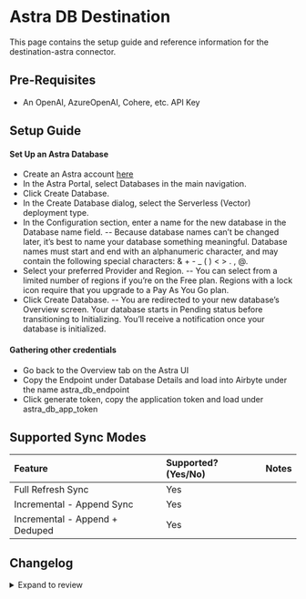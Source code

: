 # Astra DB Destination

This page contains the setup guide and reference information for the destination-astra connector.

## Pre-Requisites

- An OpenAI, AzureOpenAI, Cohere, etc. API Key

## Setup Guide

#### Set Up an Astra Database

- Create an Astra account [here](https://astra.datastax.com/signup)
- In the Astra Portal, select Databases in the main navigation.
- Click Create Database.
- In the Create Database dialog, select the Serverless (Vector) deployment type.
- In the Configuration section, enter a name for the new database in the Database name field.
  -- Because database names can’t be changed later, it’s best to name your database something meaningful. Database names must start and end with an alphanumeric character, and may contain the following special characters: & + - \_ ( ) < > . , @.
- Select your preferred Provider and Region.
  -- You can select from a limited number of regions if you’re on the Free plan. Regions with a lock icon require that you upgrade to a Pay As You Go plan.
- Click Create Database.
  -- You are redirected to your new database’s Overview screen. Your database starts in Pending status before transitioning to Initializing. You’ll receive a notification once your database is initialized.

#### Gathering other credentials

- Go back to the Overview tab on the Astra UI
- Copy the Endpoint under Database Details and load into Airbyte under the name astra_db_endpoint
- Click generate token, copy the application token and load under astra_db_app_token

## Supported Sync Modes

| Feature                        | Supported?\(Yes/No\) | Notes |
| :----------------------------- | :------------------- | :---- |
| Full Refresh Sync              | Yes                  |       |
| Incremental - Append Sync      | Yes                  |       |
| Incremental - Append + Deduped | Yes                  |       |


## Changelog

<details>
  <summary>Expand to review</summary>

| Version | Date       | Pull Request | Subject                                                   |
|:--------| :--------- | :----------- |:----------------------------------------------------------|
| 0.1.45 | 2025-10-14 | [65056](https://github.com/airbytehq/airbyte/pull/65056) | Update dependencies |
| 0.1.44 | 2025-03-29 | [56606](https://github.com/airbytehq/airbyte/pull/56606) | Update dependencies |
| 0.1.43 | 2025-03-22 | [56098](https://github.com/airbytehq/airbyte/pull/56098) | Update dependencies |
| 0.1.42 | 2025-03-08 | [55394](https://github.com/airbytehq/airbyte/pull/55394) | Update dependencies |
| 0.1.41 | 2025-03-01 | [54871](https://github.com/airbytehq/airbyte/pull/54871) | Update dependencies |
| 0.1.40 | 2025-02-22 | [54244](https://github.com/airbytehq/airbyte/pull/54244) | Update dependencies |
| 0.1.39 | 2025-02-15 | [53883](https://github.com/airbytehq/airbyte/pull/53883) | Update dependencies |
| 0.1.38 | 2025-02-08 | [53388](https://github.com/airbytehq/airbyte/pull/53388) | Update dependencies |
| 0.1.37 | 2025-02-01 | [52943](https://github.com/airbytehq/airbyte/pull/52943) | Update dependencies |
| 0.1.36 | 2025-01-25 | [52179](https://github.com/airbytehq/airbyte/pull/52179) | Update dependencies |
| 0.1.35 | 2025-01-11 | [51295](https://github.com/airbytehq/airbyte/pull/51295) | Update dependencies |
| 0.1.34 | 2025-01-04 | [50910](https://github.com/airbytehq/airbyte/pull/50910) | Update dependencies |
| 0.1.33 | 2024-12-28 | [50446](https://github.com/airbytehq/airbyte/pull/50446) | Update dependencies |
| 0.1.32 | 2024-12-21 | [50213](https://github.com/airbytehq/airbyte/pull/50213) | Update dependencies |
| 0.1.31 | 2024-12-14 | [49288](https://github.com/airbytehq/airbyte/pull/49288) | Update dependencies |
| 0.1.30 | 2024-11-25 | [48674](https://github.com/airbytehq/airbyte/pull/48674) | Update dependencies |
| 0.1.29 | 2024-10-29 | [47105](https://github.com/airbytehq/airbyte/pull/47105) | Update dependencies |
| 0.1.28 | 2024-10-12 | [46857](https://github.com/airbytehq/airbyte/pull/46857) | Update dependencies |
| 0.1.27 | 2024-10-05 | [46402](https://github.com/airbytehq/airbyte/pull/46402) | Update dependencies |
| 0.1.26 | 2024-09-28 | [46179](https://github.com/airbytehq/airbyte/pull/46179) | Update dependencies |
| 0.1.25 | 2024-09-21 | [45829](https://github.com/airbytehq/airbyte/pull/45829) | Update dependencies |
| 0.1.24 | 2024-09-14 | [45498](https://github.com/airbytehq/airbyte/pull/45498) | Update dependencies |
| 0.1.23 | 2024-09-07 | [45330](https://github.com/airbytehq/airbyte/pull/45330) | Update dependencies |
| 0.1.22 | 2024-08-31 | [44983](https://github.com/airbytehq/airbyte/pull/44983) | Update dependencies |
| 0.1.21 | 2024-08-24 | [44700](https://github.com/airbytehq/airbyte/pull/44700) | Update dependencies |
| 0.1.20 | 2024-08-22 | [44530](https://github.com/airbytehq/airbyte/pull/44530) | Update test dependencies |
| 0.1.19 | 2024-08-17 | [44319](https://github.com/airbytehq/airbyte/pull/44319) | Update dependencies |
| 0.1.18 | 2024-08-12 | [43811](https://github.com/airbytehq/airbyte/pull/43811) | Update dependencies |
| 0.1.17 | 2024-08-10 | [43598](https://github.com/airbytehq/airbyte/pull/43598) | Update dependencies |
| 0.1.16 | 2024-08-03 | [43075](https://github.com/airbytehq/airbyte/pull/43075) | Update dependencies |
| 0.1.15 | 2024-07-27 | [42805](https://github.com/airbytehq/airbyte/pull/42805) | Update dependencies |
| 0.1.14 | 2024-07-20 | [42251](https://github.com/airbytehq/airbyte/pull/42251) | Update dependencies |
| 0.1.13 | 2024-07-13 | [41698](https://github.com/airbytehq/airbyte/pull/41698) | Update dependencies |
| 0.1.12 | 2024-07-10 | [41451](https://github.com/airbytehq/airbyte/pull/41451) | Update dependencies |
| 0.1.11 | 2024-07-09 | [41095](https://github.com/airbytehq/airbyte/pull/41095) | Update dependencies |
| 0.1.10 | 2024-07-06 | [40779](https://github.com/airbytehq/airbyte/pull/40779) | Update dependencies |
| 0.1.9 | 2024-06-29 | [40626](https://github.com/airbytehq/airbyte/pull/40626) | Update dependencies |
| 0.1.8 | 2024-06-27 | [40215](https://github.com/airbytehq/airbyte/pull/40215) | Replaced deprecated AirbyteLogger with logging.Logger |
| 0.1.7 | 2024-06-25 | [40467](https://github.com/airbytehq/airbyte/pull/40467) | Update dependencies |
| 0.1.6 | 2024-06-22 | [40162](https://github.com/airbytehq/airbyte/pull/40162) | Update dependencies |
| 0.1.5 | 2024-06-06 | [39198](https://github.com/airbytehq/airbyte/pull/39198) | [autopull] Upgrade base image to v1.2.2 |
| 0.1.4   | 2024-05-16 | #38181       | Add explicit projection when reading from Astra DB        |
| 0.1.3   | 2024-04-19 | #37405       | Add "airbyte" user-agent in the HTTP requests to Astra DB |
| 0.1.2   | 2024-04-15 |              | Moved to Poetry; Updated CDK & pytest versions            |
| 0.1.1   | 2024-01-26 |              | DS Branding Update                                        |
| 0.1.0   | 2024-01-08 |              | Initial Release                                           |

</details>
